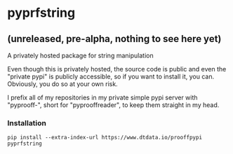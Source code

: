 # pyprfstring
## (unreleased, pre-alpha, nothing to see here yet)
A privately hosted package for string manipulation

Even though this is privately hosted, the source code is public and even the "private pypi" is publicly accessible, so if you want to install it, you can. Obviously, you do so at your own risk.

I prefix all of my repositories in my private simple pypi server with "pyprooff-", short for "pyprooffreader", to keep them straight in my head.

### Installation
  
    pip install --extra-index-url https://www.dtdata.io/prooffpypi pyprfstring
